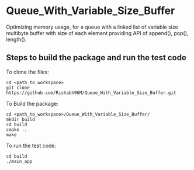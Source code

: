 # Queue_With_Variable_Size_Buffer
Optimizing memory usage, for a queue with a linked list of variable size multibyte buffer with size of each element providing API of append(), pop(), length().

## Steps to build the package and run the test code
To clone the files:
```
cd <path_to_workspace>
git clone https://github.com/Rishabh96M/Queue_With_Variable_Size_Buffer.git
```
To Build the package:
```
cd <path_to_workspace>/Queue_With_Variable_Size_Buffer/
mkdir build
cd build
cmake ..
make
```

To run the test code:
```
cd build
./main_app
```
